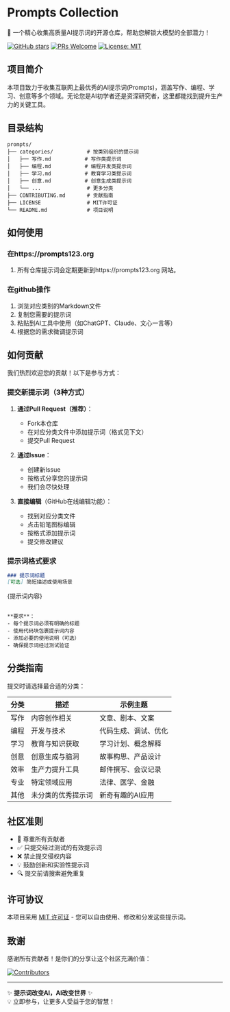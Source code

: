# Prompts Collection

🚀 一个精心收集高质量AI提示词的开源仓库，帮助您解锁大模型的全部潜力！

[![GitHub stars](https://img.shields.io/github/stars/yourusername/prompts?style=social)](https://github.com/qyhua0/prompts)
[![PRs Welcome](https://img.shields.io/badge/PRs-welcome-brightgreen.svg)](https://github.com/qyhua0/prompts/pulls)
[![License: MIT](https://img.shields.io/badge/License-MIT-yellow.svg)](https://opensource.org/licenses/MIT)

## 项目简介

本项目致力于收集互联网上最优秀的AI提示词(Prompts)，涵盖写作、编程、学习、创意等多个领域。无论您是AI初学者还是资深研究者，这里都能找到提升生产力的关键工具。

## 目录结构

```
prompts/
├── categories/           # 按类别组织的提示词
│   ├── 写作.md           # 写作类提示词
│   ├── 编程.md           # 编程开发类提示词
│   ├── 学习.md           # 教育学习类提示词
│   ├── 创意.md           # 创意生成类提示词
│   └── ...               # 更多分类
├── CONTRIBUTING.md       # 贡献指南
├── LICENSE               # MIT许可证
└── README.md             # 项目说明
```

## 如何使用

### 在https://prompts123.org 
1. 所有仓库提示词会定期更新到https://prompts123.org 网站。

### 在github操作
1. 浏览对应类别的Markdown文件
2. 复制您需要的提示词
3. 粘贴到AI工具中使用（如ChatGPT、Claude、文心一言等）
4. 根据您的需求微调提示词



## 如何贡献

我们热烈欢迎您的贡献！以下是参与方式：

### 提交新提示词（3种方式）

1. **通过Pull Request（推荐）**：
   - Fork本仓库
   - 在对应分类文件中添加提示词（格式见下文）
   - 提交Pull Request

2. **通过Issue**：
   - 创建新Issue
   - 按格式分享您的提示词
   - 我们会尽快处理

3. **直接编辑**（GitHub在线编辑功能）：
   - 找到对应分类文件
   - 点击铅笔图标编辑
   - 按格式添加提示词
   - 提交修改建议

### 提示词格式要求

```markdown
### 提示词标题
[可选] 简短描述或使用场景

```
{提示词内容}
```

**要求**：
- 每个提示词必须有明确的标题
- 使用代码块包裹提示词内容
- 添加必要的使用说明（可选）
- 确保提示词经过测试验证
```

## 分类指南

提交时请选择最合适的分类：

| 分类       | 描述                     | 示例主题               |
|------------|--------------------------|-----------------------|
| 写作       | 内容创作相关             | 文章、剧本、文案      |
| 编程       | 开发与技术               | 代码生成、调试、优化  |
| 学习       | 教育与知识获取           | 学习计划、概念解释    |
| 创意       | 创意生成与脑洞           | 故事构思、产品设计    |
| 效率       | 生产力提升工具           | 邮件撰写、会议记录    |
| 专业       | 特定领域应用             | 法律、医学、金融      |
| 其他       | 未分类的优秀提示词       | 新奇有趣的AI应用      |

## 社区准则

- 🤝 尊重所有贡献者
- ✅ 只提交经过测试的有效提示词
- ❌ 禁止提交侵权内容
- 💡 鼓励创新和实验性提示词
- 🔍 提交前请搜索避免重复

## 许可协议

本项目采用 [MIT 许可证](LICENSE) - 您可以自由使用、修改和分发这些提示词。

## 致谢

感谢所有贡献者！是你们的分享让这个社区充满价值：

[![Contributors](https://contrib.rocks/image?repo=qyhua0/prompts)](https://github.com/qyhua0/prompts/graphs/contributors)

---

✨ **提示词改变AI，AI改变世界** ✨  
💡 立即参与，让更多人受益于您的智慧！
